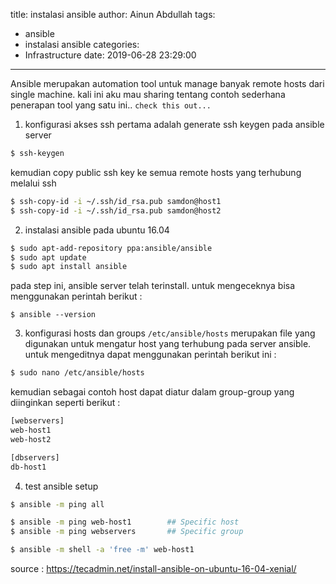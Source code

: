 title: instalasi ansible
author: Ainun Abdullah
tags:
  - ansible
  - instalasi ansible
categories:
  - Infrastructure
date: 2019-06-28 23:29:00
---
Ansible merupakan automation tool untuk manage banyak remote hosts dari single machine. kali ini aku mau sharing tentang contoh sederhana penerapan tool yang satu ini.. `check this out...`
<!--more-->
1. konfigurasi akses ssh
pertama adalah generate ssh keygen pada ansible server
```bash
$ ssh-keygen
```
 kemudian copy public ssh key ke semua remote hosts yang terhubung melalui ssh
```bash
$ ssh-copy-id -i ~/.ssh/id_rsa.pub samdon@host1
$ ssh-copy-id -i ~/.ssh/id_rsa.pub samdon@host2
```
2. instalasi ansible pada ubuntu 16.04
```bash
$ sudo apt-add-repository ppa:ansible/ansible
$ sudo apt update
$ sudo apt install ansible
```
 pada step ini, ansible server telah terinstall. untuk mengeceknya bisa menggunakan perintah berikut :
```
$ ansible --version
```
3. konfigurasi hosts dan groups
`/etc/ansible/hosts` merupakan file yang digunakan untuk mengatur host yang terhubung pada server ansible. untuk mengeditnya dapat menggunakan perintah berikut ini :
```bash
$ sudo nano /etc/ansible/hosts
```
 kemudian sebagai contoh host dapat diatur dalam group-group yang diinginkan seperti berikut :
```bash
[webservers]
web-host1
web-host2

[dbservers]
db-host1
```
4. test ansible setup
```bash
$ ansible -m ping all
```
 ```bash
$ ansible -m ping web-host1        ## Specific host 
$ ansible -m ping webservers       ## Specific group 
```
 ```bash
$ ansible -m shell -a 'free -m' web-host1
```
source : https://tecadmin.net/install-ansible-on-ubuntu-16-04-xenial/